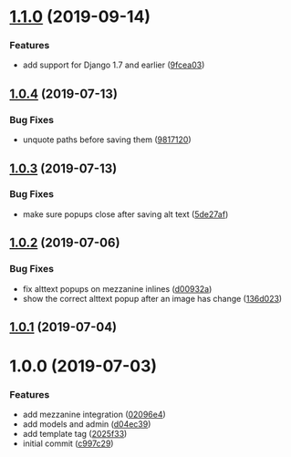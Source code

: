 # [1.1.0](https://github.com/unplugstudio/django-alttext/compare/v1.0.4...v1.1.0) (2019-09-14)


### Features

* add support for Django 1.7 and earlier ([9fcea03](https://github.com/unplugstudio/django-alttext/commit/9fcea03))



## [1.0.4](https://github.com/unplugstudio/django-alttext/compare/v1.0.3...v1.0.4) (2019-07-13)


### Bug Fixes

* unquote paths before saving them ([9817120](https://github.com/unplugstudio/django-alttext/commit/9817120))



## [1.0.3](https://github.com/unplugstudio/django-alttext/compare/v1.0.2...v1.0.3) (2019-07-13)


### Bug Fixes

* make sure popups close after saving alt text ([5de27af](https://github.com/unplugstudio/django-alttext/commit/5de27af))



## [1.0.2](https://github.com/unplugstudio/django-alttext/compare/v1.0.1...v1.0.2) (2019-07-06)


### Bug Fixes

* fix alttext popups on mezzanine inlines ([d00932a](https://github.com/unplugstudio/django-alttext/commit/d00932a))
* show the correct alttext popup after an image has change ([136d023](https://github.com/unplugstudio/django-alttext/commit/136d023))



## [1.0.1](https://github.com/unplugstudio/django-alttext/compare/v1.0.0...v1.0.1) (2019-07-04)



# 1.0.0 (2019-07-03)


### Features

* add mezzanine integration ([02096e4](https://github.com/unplugstudio/django-alttext/commit/02096e4))
* add models and admin ([d04ec39](https://github.com/unplugstudio/django-alttext/commit/d04ec39))
* add template tag ([2025f33](https://github.com/unplugstudio/django-alttext/commit/2025f33))
* initial commit ([c997c29](https://github.com/unplugstudio/django-alttext/commit/c997c29))



